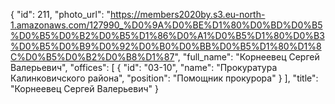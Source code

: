 {
    "id": 211,
    "photo_url": "https://members2020by.s3.eu-north-1.amazonaws.com/127990_%D0%9A%D0%BE%D1%80%D0%BD%D0%B5%D0%B5%D0%B2%D0%B5%D1%86%D0%A1%D0%B5%D1%80%D0%B3%D0%B5%D0%B9%D0%92%D0%B0%D0%BB%D0%B5%D1%80%D1%8C%D0%B5%D0%B2%D0%B8%D1%87",
    "full_name": "Корнеевец Сергей Валерьевич",
    "offices": [
        {
            "id": "03-10",
            "name": "Прокуратура Калинковичского района",
            "position": "Помощник прокурора"
        }
    ],
    "title": "Корнеевец Сергей Валерьевич"
}